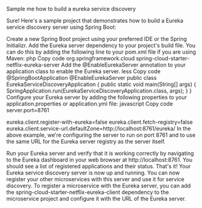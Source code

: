 Sample me how to build a eureka service discovery

Sure! Here's a sample project that demonstrates how to build a Eureka service discovery server using Spring Boot:

Create a new Spring Boot project using your preferred IDE or the Spring Initializr.
Add the Eureka server dependency to your project's build file. You can do this by adding the following line to your pom.xml file if you are using Maven:
php
Copy code
<dependency>
    <groupId>org.springframework.cloud</groupId>
    <artifactId>spring-cloud-starter-netflix-eureka-server</artifactId>
</dependency>
Add the @EnableEurekaServer annotation to your application class to enable the Eureka server.
less
Copy code
@SpringBootApplication
@EnableEurekaServer
public class EurekaServiceDiscoveryApplication {
    public static void main(String[] args) {
        SpringApplication.run(EurekaServiceDiscoveryApplication.class, args);
    }
}
Configure your Eureka server by adding the following properties to your application.properties or application.yml file:
javascript
Copy code
server.port=8761

eureka.client.register-with-eureka=false
eureka.client.fetch-registry=false
eureka.client.service-url.defaultZone=http://localhost:8761/eureka/
In the above example, we're configuring the server to run on port 8761 and to use the same URL for the Eureka server registry as the server itself.

Run your Eureka server and verify that it is working correctly by navigating to the Eureka dashboard in your web browser at http://localhost:8761. You should see a list of registered applications and their status.
That's it! Your Eureka service discovery server is now up and running. You can now register your other microservices with this server and use it for service discovery. To register a microservice with the Eureka server, you can add the spring-cloud-starter-netflix-eureka-client dependency to the microservice project and configure it with the URL of the Eureka server.
